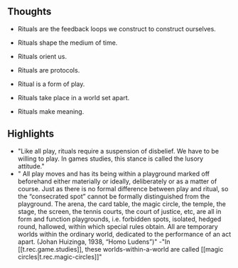 
## Thoughts

-   Rituals are the feedback loops we construct to construct ourselves.
    
-   Rituals shape the medium of time.
    
-   Rituals orient us.
    
-   Rituals are protocols.
    
-   Ritual is a form of play.
    
-   Rituals take place in a world set apart.
    
-   Rituals make meaning.

## Highlights

- "Like all play, rituals require a suspension of disbelief. We have to be willing to play. In games studies, this stance is called the lusory attitude."
- "    All play moves and has its being within a playground marked off beforehand either materially or ideally, deliberately or as a matter of course. Just as there is no formal difference between play and ritual, so the “consecrated spot” cannot be formally distinguished from the playground. The arena, the card table, the magic circle, the temple, the stage, the screen, the tennis courts, the court of justice, etc, are all in form and function playgrounds, i.e. forbidden spots, isolated, hedged round, hallowed, within which special rules obtain. All are temporary worlds within the ordinary world, dedicated to the performance of an act apart.
    (Johan Huizinga, 1938, “Homo Ludens”)"
-"In [[t.rec.game.studies]], these worlds-within-a-world are called [[magic circles|t.rec.magic-circles]]"